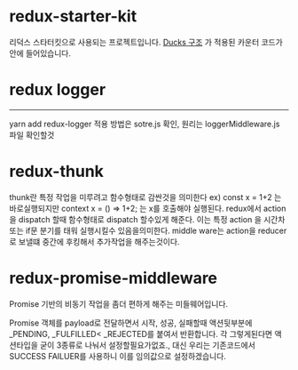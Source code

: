 # redux-starter-kit

리덕스 스타터킷으로 사용되는 프로젝트입니다.
[Ducks 구조](https://velopert.com/3358) 가 적용된 카운터 코드가 안에 들어있습니다.

# redux logger
---------------
yarn add redux-logger 
적용 방법은 sotre.js 확인, 원리는 loggerMiddleware.js 파일 확인할것

# redux-thunk
thunk란 특정 작업을 미루려고 함수형태로 감싼것을 의미한다
ex) const x = 1+2 는 바로실행되지만
context x = () => 1+2; 는 x를 호출해야 실행된다.
redux에서 action을 dispatch 할때 함수형태로 dispatch 할수있게 해준다.
이는 특정 action 을 시간차 또는 if문 분기를 태워 실행시킬수 있음을의미한다. middle ware는 action을 reducer로 보낼떄 중간에 후킹해서 추가작업을 해주는것이다.

# redux-promise-middleware
Promise 기반의 비동기 작업을 좀더 편하게 해주는 미들웨어입니다.

Promise 객체를 payload로 전달하면서 시작, 성공, 실패할때 액션뒷부분에 _PENDING, _FULFILLED< _REJECTED를 붙여서 반환합니다.
각 그렇게된다면 액션타입을 굳이 3종류로 나눠서 설정할필요가없죠.,
대신 우리는 기존코드에서 SUCCESS FAILUER를 사용하니 이를 임의값으로 설정하겠습니다.